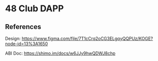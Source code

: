 # 48 Club DAPP

## References

Design:
https://www.figma.com/file/7T1cCrq2oCG3ELgqyQQPUz/KOGE?node-id=13%3A1650

ABI Doc:
https://shimo.im/docs/w6JJy9hwQDWJ8chp
